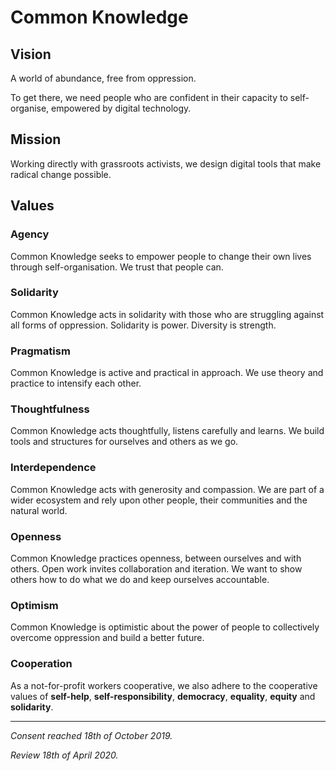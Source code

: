 # Common Knowledge

## Vision

A world of abundance, free from oppression.

To get there, we need people who are confident in their capacity to self-organise, empowered by digital technology.

## Mission

Working directly with grassroots activists, we design digital tools that make radical change possible.

## Values

### Agency

Common Knowledge seeks to empower people to change their own lives through self-organisation. We trust that people can.

### Solidarity

Common Knowledge acts in solidarity with those who are struggling against all forms of oppression. Solidarity is power. Diversity is strength.

### Pragmatism

Common Knowledge is active and practical in approach. We use theory and practice to intensify each other.

### Thoughtfulness

Common Knowledge acts thoughtfully, listens carefully and learns. We build tools and structures for ourselves and others as we go.

### Interdependence
Common Knowledge acts with generosity and compassion. We are part of a wider ecosystem and rely upon other people, their communities and the natural world.

### Openness
Common Knowledge practices openness, between ourselves and with others. Open work invites collaboration and iteration. We want to show others how to do what we do and keep ourselves accountable.

### Optimism
Common Knowledge is optimistic about the power of people to collectively overcome oppression and build a better future.

### Cooperation
As a not-for-profit workers cooperative, we also adhere to the cooperative values of **self-help**, **self-responsibility**, **democracy**, **equality**, **equity** and **solidarity**.

---

_Consent reached 18th of October 2019._

_Review 18th of April 2020._
